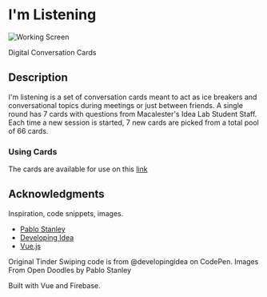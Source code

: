 I'm Listening
=================

![Working Screen](https://cdn.glitch.com/aa4ccdf6-391c-4067-add9-f831ece3abbb%2FPeek%202021-04-07%2003-24.gif?v=1617783944564)

Digital Conversation Cards

## Description

I'm listening is a set of conversation cards meant to act as ice breakers and conversational topics during meetings or just between friends.
A single round has 7 cards with questions from Macalester's Idea Lab Student Staff. Each time a new session is started, 7 new cards are picked from a total pool of 66 cards.

### Using Cards

The cards are available for use on this [link](https:/imlistening.glitch.me)

## Acknowledgments

Inspiration, code snippets, images.
* [Pablo Stanley](https://generator.opendoodles.com/)
* [Developing Idea](https://codepen.io/developingidea)
* [Vue.js](https://vuejs.org/)

Original Tinder Swiping code is from @developingidea on CodePen.
Images From Open Doodles by Pablo Stanley

Built with Vue and Firebase.